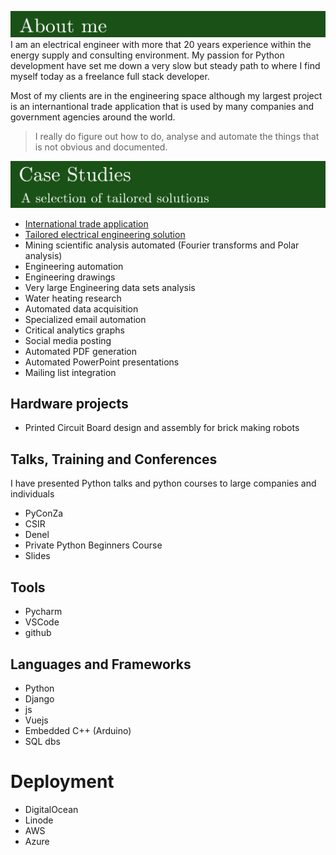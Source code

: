 ![porfolio](assets/about-me.PNG)
I am an electrical engineer with more that 20 years experience within the energy supply and consulting environment.
My passion for Python development have set me down a very slow but steady path to where I find myself today as a freelance full stack developer.

Most of my clients are in the engineering space although my largest project is an internantional trade application that is used by many 
companies and government agencies around the world.



> I really do figure out how to do, analyse and automate the things that is not obvious and documented.


![porfolio](assets/portfolio.PNG)

* [International trade application](projects/international-trade-application/readme.md)
* [Tailored electrical engineering solution](projects/electrical-engineering/assets/loadflow.png)
* Mining scientific analysis automated (Fourier transforms and Polar analysis)
* Engineering automation
* Engineering drawings 
* Very large Engineering data sets analysis
* Water heating research
* Automated data acquisition
* Specialized email automation
* Critical analytics graphs 
* Social media posting 
* Automated PDF generation
* Automated PowerPoint presentations
* Mailing list integration

## Hardware projects
* Printed Circuit Board design and assembly for brick making robots


## Talks, Training and Conferences
I have presented Python talks and python courses to large companies and individuals
* PyConZa
* CSIR
* Denel
* Private Python Beginners Course
* Slides

## Tools 
* Pycharm
* VSCode
* github

## Languages and Frameworks
* Python
* Django
* js
* Vuejs
* Embedded C++ (Arduino)
* SQL dbs

# Deployment
* DigitalOcean
* Linode
* AWS
* Azure
